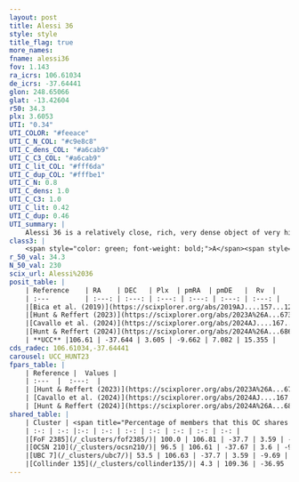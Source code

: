 ```yaml
---
layout: post
title: Alessi 36
style: style
title_flag: true
more_names: 
fname: alessi36
fov: 1.143
ra_icrs: 106.61034
de_icrs: -37.64441
glon: 248.65066
glat: -13.42604
r50: 34.3
plx: 3.6053
UTI: "0.34"
UTI_COLOR: "#feeace"
UTI_C_N_COL: "#c9e8c8"
UTI_C_dens_COL: "#a6cab9"
UTI_C_C3_COL: "#a6cab9"
UTI_C_lit_COL: "#fff6da"
UTI_C_dup_COL: "#fffbe1"
UTI_C_N: 0.8
UTI_C_dens: 1.0
UTI_C_C3: 1.0
UTI_C_lit: 0.42
UTI_C_dup: 0.46
UTI_summary: |
    Alessi 36 is a relatively close, rich, very dense object of very high C3 quality. It is poorly studied in the literature.<br><br><span style="color: #99180f; font-weight: bold;">Warning: </span>This is possibly a duplicated object, which shares a significant percentage of members with at least one previously reported entry.
class3: |
    <span style="color: green; font-weight: bold;">A</span><span style="color: green; font-weight: bold;">A</span>
r_50_val: 34.3
N_50_val: 230
scix_url: Alessi%2036
posit_table: |
    | Reference    | RA    | DEC   | Plx  | pmRA  | pmDE   |  Rv  |
    | :---         | :---: | :---: | :---: | :---: | :---: | :---: |
    |[Bica et al. (2019)](https://scixplorer.org/abs/2019AJ....157...12B) | 106.588 | -37.487 | -- | -- | -- | -- |
    |[Hunt & Reffert (2023)](https://scixplorer.org/abs/2023A%26A...673A.114H) | 106.565 | -37.596 | 3.598 | -9.669 | 7.046 | 14.546 |
    |[Cavallo et al. (2024)](https://scixplorer.org/abs/2024AJ....167...12C) | 106.763 | -37.723 | 3.601 | -- | -- | -- |
    |[Hunt & Reffert (2024)](https://scixplorer.org/abs/2024A%26A...686A..42H) | 106.565 | -37.596 | 3.598 | -9.669 | 7.046 | 14.546 |
    | **UCC** |106.61 | -37.644 | 3.605 | -9.662 | 7.082 | 15.355 | 
cds_radec: 106.61034,-37.64441
carousel: UCC_HUNT23
fpars_table: |
    | Reference |  Values |
    | :---  |  :---:  |
    | [Hunt & Reffert (2023)](https://scixplorer.org/abs/2023A%26A...673A.114H) | `AV50=0.143, diffAV50=0.578, MOD50=7.222, logAge50=7.461` |
    | [Cavallo et al. (2024)](https://scixplorer.org/abs/2024AJ....167...12C) | `AV50=0.62, dMod50=7.25, logAge50=7.33, [Fe/H]50=-0.03` |
    | [Hunt & Reffert (2024)](https://scixplorer.org/abs/2024A%26A...686A..42H) | `MassJ=100.282` |
shared_table: |
    | Cluster | <span title="Percentage of members that this OC shares with the ones listed">%</span>   | RA   | DEC   | Plx   | pmRA  | pmDE  | Rv | UTI |
    | :-: | :-: |:-: | :-: | :-: | :-: | :-: | :-: | :-: |
    |[FoF 2385](/_clusters/fof2385/)| 100.0 | 106.81 | -37.7 | 3.59 | -9.72 | 7.0 | 15.66 |0.19 |
    |[OCSN 210](/_clusters/ocsn210/)| 96.5 | 106.61 | -37.67 | 3.6 | -9.68 | 7.09 | 15.36 |0.0 |
    |[UBC 7](/_clusters/ubc7/)| 53.5 | 106.63 | -37.7 | 3.59 | -9.69 | 7.06 | 15.28 |0.7 |
    |[Collinder 135](/_clusters/collinder135/)| 4.3 | 109.36 | -36.95 | 3.34 | -10.04 | 6.22 | 15.1 |0.97 |
---
```

